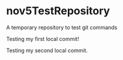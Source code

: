 nov5TestRepository
==================

A temporary repository to test git commands

Testing my first local commit!

Testing my second local commit.